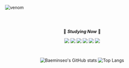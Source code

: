 ![venom](https://capsule-render.vercel.app/api?type=venom&height=200&text=Welcom%20to%20Ming's%20GitHub&fontSize=70&color=0:8871e5,100:b678c4&stroke=b678c4)

 <br>
 <br>
 
 <div align="center">
  
 📖 ***Studying Now*** 📖
  
<img src="https://img.shields.io/badge/Java-5F9EA0?style=flat-square&logo=Java&logoColor=white"/></a> 
<img src="https://img.shields.io/badge/-JavaScript-brightgreen?style=flat-square&logo=JavaScript&logoColor=white"/></a>
<img src="https://img.shields.io/badge/HTML5-CSS-CD1039?style=flat-square&logo=HTML5&logoColor=white"/></a> 
<img src="https://img.shields.io/badge/MySQL-4479A1?style=flat-square&logo=MySQL&logoColor=white"/></a> 
<img src="https://img.shields.io/badge/-Spring-9cf?style=flat-square&logo=Spring&logoColor=white"/></a>
<img src="https://img.shields.io/badge/-React-4479A1?style=flat-square&logo=React&logoColor=white"/></a>
 </div>

<br>
 
 <div align="center" >

 ![Baeminseo's GitHub stats](https://github-readme-stats.vercel.app/api?username=min-g126&show_icons=true&theme=buefy)
 ![Top Langs](https://github-readme-stats.vercel.app/api/top-langs/?username=min-g126&layout=compact&theme=buefy)

 </div>
